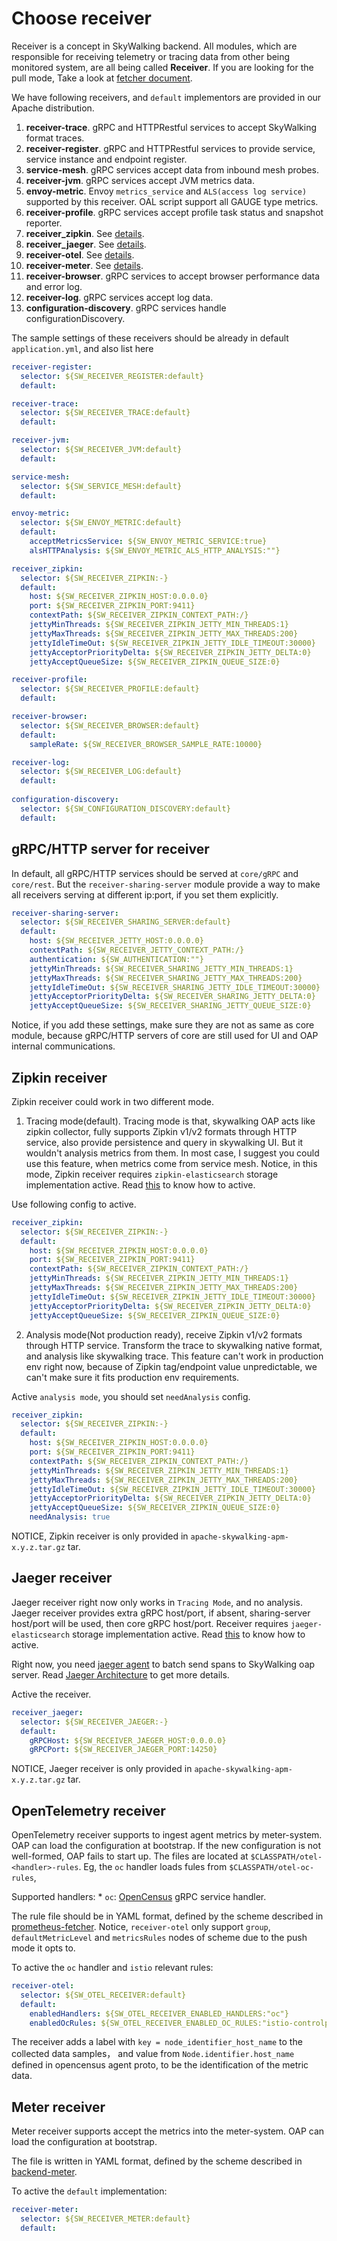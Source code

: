 
# Choose receiver
Receiver is a concept in SkyWalking backend. All modules, which are responsible for receiving telemetry
or tracing data from other being monitored system, are all being called **Receiver**. If you are looking for the pull mode,
Take a look at [fetcher document](backend-fetcher.md).

We have following receivers, and `default` implementors are provided in our Apache distribution.
1. **receiver-trace**. gRPC and HTTPRestful services to accept SkyWalking format traces.
1. **receiver-register**. gRPC and HTTPRestful services to provide service, service instance and endpoint register.
1. **service-mesh**. gRPC services accept data from inbound mesh probes.
1. **receiver-jvm**. gRPC services accept JVM metrics data.
1. **envoy-metric**. Envoy `metrics_service` and `ALS(access log service)` supported by this receiver. OAL script support all GAUGE type metrics.
1. **receiver-profile**. gRPC services accept profile task status and snapshot reporter. 
1. **receiver_zipkin**. See [details](#zipkin-receiver).
1. **receiver_jaeger**. See [details](#jaeger-receiver).
1. **receiver-otel**. See [details](#opentelemetry-receiver).
1. **receiver-meter**. See [details](backend-meter.md).
1. **receiver-browser**. gRPC services to accept browser performance data and error log.
1. **receiver-log**. gRPC services accept log data.
1. **configuration-discovery**. gRPC services handle configurationDiscovery.

The sample settings of these receivers should be already in default `application.yml`, and also list here
```yaml
receiver-register:
  selector: ${SW_RECEIVER_REGISTER:default}
  default:

receiver-trace:
  selector: ${SW_RECEIVER_TRACE:default}
  default:

receiver-jvm:
  selector: ${SW_RECEIVER_JVM:default}
  default:

service-mesh:
  selector: ${SW_SERVICE_MESH:default}
  default:

envoy-metric:
  selector: ${SW_ENVOY_METRIC:default}
  default:
    acceptMetricsService: ${SW_ENVOY_METRIC_SERVICE:true}
    alsHTTPAnalysis: ${SW_ENVOY_METRIC_ALS_HTTP_ANALYSIS:""}

receiver_zipkin:
  selector: ${SW_RECEIVER_ZIPKIN:-}
  default:
    host: ${SW_RECEIVER_ZIPKIN_HOST:0.0.0.0}
    port: ${SW_RECEIVER_ZIPKIN_PORT:9411}
    contextPath: ${SW_RECEIVER_ZIPKIN_CONTEXT_PATH:/}
    jettyMinThreads: ${SW_RECEIVER_ZIPKIN_JETTY_MIN_THREADS:1}
    jettyMaxThreads: ${SW_RECEIVER_ZIPKIN_JETTY_MAX_THREADS:200}
    jettyIdleTimeOut: ${SW_RECEIVER_ZIPKIN_JETTY_IDLE_TIMEOUT:30000}
    jettyAcceptorPriorityDelta: ${SW_RECEIVER_ZIPKIN_JETTY_DELTA:0}
    jettyAcceptQueueSize: ${SW_RECEIVER_ZIPKIN_QUEUE_SIZE:0}

receiver-profile:
  selector: ${SW_RECEIVER_PROFILE:default}
  default:

receiver-browser:
  selector: ${SW_RECEIVER_BROWSER:default}
  default:
    sampleRate: ${SW_RECEIVER_BROWSER_SAMPLE_RATE:10000}

receiver-log:
  selector: ${SW_RECEIVER_LOG:default}
  default:
  
configuration-discovery:
  selector: ${SW_CONFIGURATION_DISCOVERY:default}
  default:
```

## gRPC/HTTP server for receiver
In default, all gRPC/HTTP services should be served at `core/gRPC` and `core/rest`.
But the `receiver-sharing-server` module provide a way to make all receivers serving at
different ip:port, if you set them explicitly. 
```yaml
receiver-sharing-server:
  selector: ${SW_RECEIVER_SHARING_SERVER:default}
  default:
    host: ${SW_RECEIVER_JETTY_HOST:0.0.0.0}
    contextPath: ${SW_RECEIVER_JETTY_CONTEXT_PATH:/}
    authentication: ${SW_AUTHENTICATION:""}
    jettyMinThreads: ${SW_RECEIVER_SHARING_JETTY_MIN_THREADS:1}
    jettyMaxThreads: ${SW_RECEIVER_SHARING_JETTY_MAX_THREADS:200}
    jettyIdleTimeOut: ${SW_RECEIVER_SHARING_JETTY_IDLE_TIMEOUT:30000}
    jettyAcceptorPriorityDelta: ${SW_RECEIVER_SHARING_JETTY_DELTA:0}
    jettyAcceptQueueSize: ${SW_RECEIVER_SHARING_JETTY_QUEUE_SIZE:0}
```

Notice, if you add these settings, make sure they are not as same as core module,
because gRPC/HTTP servers of core are still used for UI and OAP internal communications.

## Zipkin receiver
Zipkin receiver could work in two different mode.
1. Tracing mode(default). Tracing mode is that, skywalking OAP acts like zipkin collector,
fully supports Zipkin v1/v2 formats through HTTP service,
also provide persistence and query in skywalking UI.
But it wouldn't analysis metrics from them. In most case, I suggest you could use this feature, when metrics come from service mesh.
Notice, in this mode, Zipkin receiver requires `zipkin-elasticsearch` storage implementation active. 
Read [this](backend-storage.md#elasticsearch-6-with-zipkin-trace-extension) to know 
how to active.

Use following config to active.
```yaml
receiver_zipkin:
  selector: ${SW_RECEIVER_ZIPKIN:-}
  default:
    host: ${SW_RECEIVER_ZIPKIN_HOST:0.0.0.0}
    port: ${SW_RECEIVER_ZIPKIN_PORT:9411}
    contextPath: ${SW_RECEIVER_ZIPKIN_CONTEXT_PATH:/}
    jettyMinThreads: ${SW_RECEIVER_ZIPKIN_JETTY_MIN_THREADS:1}
    jettyMaxThreads: ${SW_RECEIVER_ZIPKIN_JETTY_MAX_THREADS:200}
    jettyIdleTimeOut: ${SW_RECEIVER_ZIPKIN_JETTY_IDLE_TIMEOUT:30000}
    jettyAcceptorPriorityDelta: ${SW_RECEIVER_ZIPKIN_JETTY_DELTA:0}
    jettyAcceptQueueSize: ${SW_RECEIVER_ZIPKIN_QUEUE_SIZE:0}
```

2. Analysis mode(Not production ready), receive Zipkin v1/v2 formats through HTTP service. Transform the trace to skywalking
native format, and analysis like skywalking trace. This feature can't work in production env right now,
because of Zipkin tag/endpoint value unpredictable, we can't make sure it fits production env requirements.

Active `analysis mode`, you should set `needAnalysis` config.
```yaml
receiver_zipkin:
  selector: ${SW_RECEIVER_ZIPKIN:-}
  default:
    host: ${SW_RECEIVER_ZIPKIN_HOST:0.0.0.0}
    port: ${SW_RECEIVER_ZIPKIN_PORT:9411}
    contextPath: ${SW_RECEIVER_ZIPKIN_CONTEXT_PATH:/}
    jettyMinThreads: ${SW_RECEIVER_ZIPKIN_JETTY_MIN_THREADS:1}
    jettyMaxThreads: ${SW_RECEIVER_ZIPKIN_JETTY_MAX_THREADS:200}
    jettyIdleTimeOut: ${SW_RECEIVER_ZIPKIN_JETTY_IDLE_TIMEOUT:30000}
    jettyAcceptorPriorityDelta: ${SW_RECEIVER_ZIPKIN_JETTY_DELTA:0}
    jettyAcceptQueueSize: ${SW_RECEIVER_ZIPKIN_QUEUE_SIZE:0}
    needAnalysis: true    
```

NOTICE, Zipkin receiver is only provided in `apache-skywalking-apm-x.y.z.tar.gz` tar.

## Jaeger receiver
Jaeger receiver right now only works in `Tracing Mode`, and no analysis.
Jaeger receiver provides extra gRPC host/port, if absent, sharing-server host/port will be used, then core gRPC host/port.
Receiver requires `jaeger-elasticsearch` storage implementation active. 
Read [this](backend-storage.md#elasticsearch-6-with-jaeger-trace-extension) to know how to active.

Right now, you need [jaeger agent](https://www.jaegertracing.io/docs/1.11/architecture/#agent) to batch
send spans to SkyWalking oap server. Read [Jaeger Architecture](https://www.jaegertracing.io/docs/1.11/architecture/)
to get more details.

Active the receiver.
```yaml
receiver_jaeger:
  selector: ${SW_RECEIVER_JAEGER:-}
  default:
    gRPCHost: ${SW_RECEIVER_JAEGER_HOST:0.0.0.0}
    gRPCPort: ${SW_RECEIVER_JAEGER_PORT:14250}
```

NOTICE, Jaeger receiver is only provided in `apache-skywalking-apm-x.y.z.tar.gz` tar.

## OpenTelemetry receiver

OpenTelemetry receiver supports to ingest agent metrics by meter-system. OAP can load the configuration at bootstrap. 
If the new configuration is not well-formed, OAP fails to start up. The files are located at `$CLASSPATH/otel-<handler>-rules`.
Eg, the `oc` handler loads fules from `$CLASSPATH/otel-oc-rules`, 

Supported handlers:
    * `oc`: [OpenCensus](https://github.com/open-telemetry/opentelemetry-collector/blob/master/exporter/opencensusexporter/README.md) gRPC service handler.

The rule file should be in YAML format, defined by the scheme described in [prometheus-fetcher](./backend-fetcher.md).
Notice, `receiver-otel` only support `group`, `defaultMetricLevel` and `metricsRules` nodes of scheme due to the push mode it opts to.

To active the `oc` handler and `istio` relevant rules:
```yaml
receiver-otel:
  selector: ${SW_OTEL_RECEIVER:default}
  default:
    enabledHandlers: ${SW_OTEL_RECEIVER_ENABLED_HANDLERS:"oc"}
    enabledOcRules: ${SW_OTEL_RECEIVER_ENABLED_OC_RULES:"istio-controlplane"}
```
The receiver adds a label with `key = node_identifier_host_name` to the collected data samples，
and value from `Node.identifier.host_name` defined in opencensus agent proto,
to be the identification of the metric data.

## Meter receiver

Meter receiver supports accept the metrics into the meter-system. OAP can load the configuration at bootstrap. 

The file is written in YAML format, defined by the scheme described in [backend-meter](./backend-meter.md).

To active the `default` implementation:
```yaml
receiver-meter:
  selector: ${SW_RECEIVER_METER:default}
  default:
```
